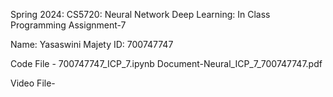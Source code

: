 Spring 2024: CS5720: Neural Network Deep Learning: In Class Programming Assignment-7

Name: Yasaswini Majety ID: 700747747

Code File - 700747747_ICP_7.ipynb Document-Neural_ICP_7_700747747.pdf

Video File-
